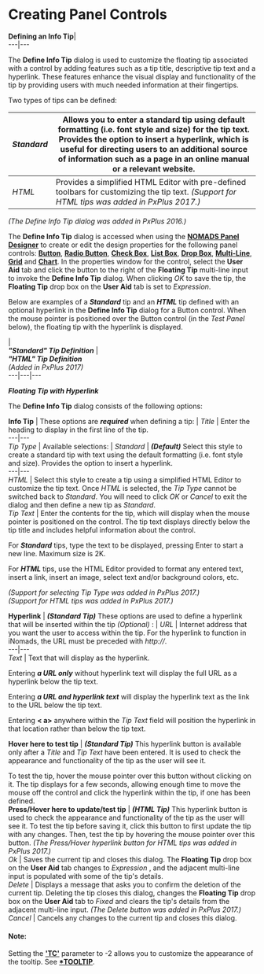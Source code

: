 # Creating Panel Controls  
  
**Defining an Info Tip**|   
---|---  
  
The **Define Info Tip** dialog is used to customize the floating tip associated with a control by adding features such as a tip title, descriptive tip text and a hyperlink. These features enhance the visual display and functionality of the tip by providing users with much needed information at their fingertips.

Two types of tips can be defined:

_Standard_ |  Allows you to enter a standard tip using default formatting (i.e. font style and size) for the tip text. Provides the option to insert a hyperlink, which is useful for directing users to an additional source of information such as a page in an online manual or a relevant website.  
---|---  
_HTML_ |  Provides a simplified HTML Editor with pre-defined toolbars for customizing the tip text. _(Support for HTML tips was added in PxPlus 2017.)_  
  
_(The Define Info Tip dialog was added in PxPlus 2016.)_

The **Define Info Tip** dialog is accessed when using the **[NOMADS Panel Designer](../Panel%20Designer/Introduction.md)** to create or edit the design properties for the following panel controls: **[Button](Button%20Control/Overview.md)**, **[Radio Button](Radio%20Button%20Control/Overview.md)**, **[Check Box](Check%20Box%20and%20Tri-State%20Control/Overview.md)**, **[List Box](List%20Box%20Controls/List%20Box%20Type.md)**, **[Drop Box](Drop%20Box%20Control/Drop%20Box%20Properties.md)**, **[Multi-Line](Multi-Line%20Control/Multi-Line%20Properties.md)**, **[Grid](Grid%20Control/Grid%20Properties.md)** and **[Chart](Chart%20Control/Chart.md)**. In the properties window for the control, select the **User Aid** tab and click the button to the right of the **Floating Tip** multi-line input to invoke the **Define Info Tip** dialog. When clicking _OK_ to save the tip, the **Floating Tip** drop box on the **User Aid** tab is set to _Expression_.

Below are examples of a **_Standard_** tip and an **_HTML_** tip defined with an optional hyperlink in the **Define Info Tip** dialog for a Button control. When the mouse pointer is positioned over the Button control (in the _Test Panel_ below), the floating tip with the hyperlink is displayed.

|    
**_"Standard" Tip Definition_** |    
**_"HTML" Tip Definition_**  
 _(Added in PxPlus 2017)_  
---|---|---  
  
  
**_Floating Tip with Hyperlink_**  
  
The **Define Info Tip** dialog consists of the following options:

**Info Tip** |  These options are **_required_** when defining a tip: |  _Title_ |  Enter the heading to display in the first line of the tip.  
---|---  
_Tip Type_ |  Available selections: |  _Standard_ |  **_(Default)_** Select this style to create a standard tip with text using the default formatting (i.e. font style and size). Provides the option to insert a hyperlink.  
---|---  
_HTML_ |  Select this style to create a tip using a simplified HTML Editor to customize the tip text. Once _HTML_ is selected, the _Tip Type_ cannot be switched back to _Standard_. You will need to click _OK_ or _Cancel_ to exit the dialog and then define a new tip as _Standard_.  
_Tip Text_ |  Enter the contents for the tip, which will display when the mouse pointer is positioned on the control. The tip text displays directly below the tip title and includes helpful information about the control.  
  
For **_Standard_** tips, type the text to be displayed, pressing Enter to start a new line. Maximum size is 2K.  
  
For **_HTML_** tips, use the HTML Editor provided to format any entered text, insert a link, insert an image, select text and/or background colors, etc.  
  
_(Support for selecting Tip Type was added in PxPlus 2017.)  
(Support for HTML tips was added in PxPlus 2017.)_  
  
**Hyperlink** |  **_(Standard Tip)_** These options are used to define a hyperlink that will be inserted within the tip _(Optional)_ : |  _URL_ |  Internet address that you want the user to access within the tip. For the hyperlink to function in iNomads, the URL must be preceded with _http://_.  
---|---  
_Text_ |  Text that will display as the hyperlink.  
  
Entering **_a URL only_** without hyperlink text will display the full URL as a hyperlink below the tip text.  
  
Entering **_a URL and hyperlink text_** will display the hyperlink text as the link to the URL below the tip text.  
  
Entering **< a>** anywhere within the _Tip Text_ field will position the hyperlink in that location rather than below the tip text.  
  
**Hover here to test tip** |  **_(Standard Tip)_** This hyperlink button is available only after a _Title_ and _Tip Text_ have been entered. It is used to check the appearance and functionality of the tip as the user will see it.  
  
To test the tip, hover the mouse pointer over this button without clicking on it. The tip displays for a few seconds, allowing enough time to move the mouse off the control and click the hyperlink within the tip, if one has been defined.  
**Press/Hover here to update/test tip** |  **_(HTML Tip)_** This hyperlink button is used to check the appearance and functionality of the tip as the user will see it. To test the tip before saving it, click this button to first update the tip with any changes. Then, test the tip by hovering the mouse pointer over this button. _(The Press/Hover hyperlink button for HTML tips was added in PxPlus 2017.)_  
_Ok_ |  Saves the current tip and closes this dialog. The **Floating Tip** drop box on the **User Aid** tab changes to _Expression_ , and the adjacent multi-line input is populated with some of the tip's details.  
_Delete_ |  Displays a message that asks you to confirm the deletion of the current tip. Deleting the tip closes this dialog, changes the **Floating Tip** drop box on the **User Aid** tab to _Fixed_ and clears the tip's details from the adjacent multi-line input. _(The Delete button was added in PxPlus 2017.)_  
_Cancel_ |  Cancels any changes to the current tip and closes this dialog.  
  
#### **Note:**  
Setting the **['TC'](../../parameters/tc.md)** parameter to -2 allows you to customize the appearance of the tooltip. See **[*TOOLTIP](../../utilities/tooltip.md)**.
